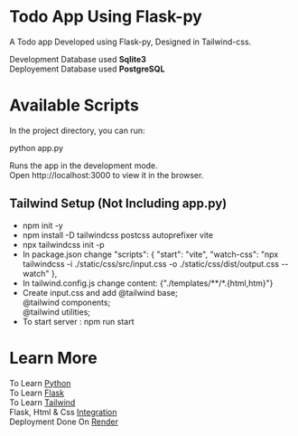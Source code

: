 # Todo App Using Flask-py
A Todo app Developed using Flask-py, Designed in Tailwind-css.

Development Database used **Sqlite3**\
Deployement Database used **PostgreSQL**

# Available Scripts
In the project directory, you can run:

python app.py

Runs the app in the development mode.\
Open http://localhost:3000 to view it in the browser.

## Tailwind Setup (Not Including app.py)
- npm init -y
- npm install -D tailwindcss postcss autoprefixer vite
- npx tailwindcss init -p
- In package.json change
	"scripts": {
    "start": "vite",
    "watch-css": "npx tailwindcss -i ./static/css/src/input.css -o ./static/css/dist/output.css --watch"
  },
- In tailwind.config.js change content: {"./templates/**/*.{html,htm}"}
- Create input.css and add
	@tailwind base;\
	@tailwind components;\
	@tailwind utilities;
- To start server : npm run start

# Learn More
To Learn [Python](https://www.python.org/doc/)\
To Learn [Flask](https://flask.palletsprojects.com/en/2.2.x/)\
To Learn [Tailwind](https://tailwindcss.com/docs/installation)\
Flask, Html & Css [Integration](https://jinja.palletsprojects.com/en/3.1.x/)\
Deployment Done On [Render](https://render.com)

